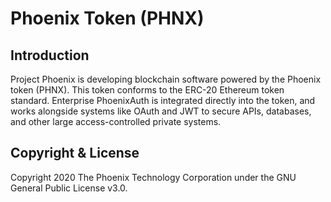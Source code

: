 # Phoenix Token (PHNX)

## Introduction
Project Phoenix is developing blockchain software powered by the Phoenix token (PHNX). This token conforms to the ERC-20 Ethereum token standard.
Enterprise PhoenixAuth is integrated directly into the token, and works alongside systems like OAuth and JWT to secure APIs, databases, and other large access-controlled private systems.

## Copyright & License
Copyright 2020 The Phoenix Technology Corporation under the GNU General Public License v3.0.
